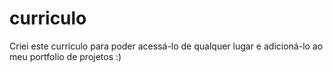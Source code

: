 # curriculo
Criei este curriculo para poder acessá-lo de qualquer lugar e adicioná-lo ao meu portfolio de projetos :)
